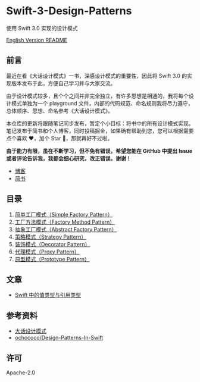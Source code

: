 # Swift-3-Design-Patterns

使用 Swift 3.0 实现的设计模式

[English Version README](README.md)

## 前言

最近在看《大话设计模式》一书，深感设计模式的重要性，因此将 Swift 3.0 的实现版本发布于此，方便自己学习并与大家交流。

由于设计模式较多，且个个之间并非完全独立，有许多思想是相通的，我将每个设计模式单独为一个 playground 文件，内部的代码规范、命名规则我将尽力遵守，总体顺序、思想、命名参考《大话设计模式》。

本仓库的更新将跟随笔记同步发布，暂定个小目标：将书中的所有设计模式实现。笔记发布于简书和个人博客，同时投稿掘金，如果确有帮助到您，您可以根据需要点个喜欢 ❤️，加个 Star 🌟，那就再好不过啦。

**由于能力有限，虽在不断学习，但不免有错误，希望您能在 GitHub 中提出 Issue 或者评论告诉我，我都会细心研究，改正错误。谢谢！**

- [博客](https://maimieng.com)
- [简书](http://www.jianshu.com/users/b88081164fe8/latest_articles)

## 目录

1. [简单工厂模式（Simple Factory Pattern）](01-Simple_Factory_Pattern.playground/Contents.swift)
2. [工厂方法模式（Factory Method Pattern）](02-Factory_Method_Pattern.playground/Contents.swift)
3. [抽象工厂模式（Abstract Factory Pattern）](03-Abstract_Factory_Pattern.playground/Contents.swift)
4. [策略模式（Strategy Pattern）](04-Strategy_Pattern.playground/Contents.swift)
5. [装饰模式（Decorator Pattern）](05-Decorator_Pattern.playground/Contents.swift)
6. [代理模式（Proxy Pattern）](06-Proxy_Pattern.playground/Contents.swift)
7. [原型模式（Prototype Pattern）](07-Prototype_Pattern.playground/Contents.swift)

## 文章

- [Swift 中的值类型与引用类型](http://www.jianshu.com/p/ba12b64f6350)

## 参考资料

- [大话设计模式](https://book.douban.com/subject/2334288/)
- [ochococo/Design-Patterns-In-Swift](https://github.com/ochococo/Design-Patterns-In-Swift)

## 许可

Apache-2.0